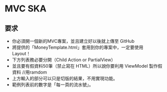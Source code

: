 MVC SKA
===
## 要求
- 你必須開一個新的MVC專案，並且建立好以後就上傳至 GitHub
- 將提供的「MoneyTemplate.html」套用到你的專案中，一定要使用 Layout！
- 下方列表務必要分開（Child Action or PartialView）
- 並且要有假資料50筆（禁止寫在 HTML）所以說你要利用 ViewModel 製作假資料 //用ramdom
- 上方輸入的部分可以只是切版的結果，不用實現功能。
- 範例列表前的數字是「每一頁的流水號」。
